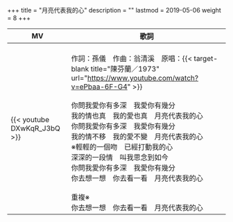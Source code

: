 +++
title = "月亮代表我的心"
description = ""
lastmod = 2019-05-06
weight = 8
+++

MV  | 歌詞  
--------------|-------
{{< youtube DXwKqR_J3bQ >}}|<br/>作詞：孫儀　作曲：翁清溪　原唱：{{< target-blank title="陳芬蘭／1973" url="https://www.youtube.com/watch?v=ePbaa-6F-G4" >}}<br/><br/>你問我愛你有多深　我愛你有幾分<br/>我的情也真　我的愛也真　月亮代表我的心<br/>你問我愛你有多深　我愛你有幾分<br/>我的情不移　我的愛不變　月亮代表我的心<br/>※輕輕的一個吻　已經打動我的心<br/>深深的一段情　叫我思念到如今<br/>你問我愛你有多深　我愛你有幾分<br/>你去想一想　你去看一看　月亮代表我的心<br/><br/>重複※<br/>你去想一想　你去看一看　月亮代表我的心